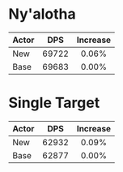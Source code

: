 # Ny'alotha
| Actor | DPS | Increase |
|---|:---:|:---:|
|New|69722|0.06%|
|Base|69683|0.00%|

# Single Target
| Actor | DPS | Increase |
|---|:---:|:---:|
|New|62932|0.09%|
|Base|62877|0.00%|
